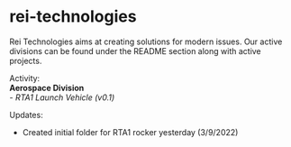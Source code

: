 # rei-technologies
Rei Technologies aims at creating solutions for modern issues. Our active divisions can be found under the README section along with active projects.

Activity:  
**Aerospace Division**  
  *- RTA1 Launch Vehicle (v0.1)*

Updates:
- Created initial folder for RTA1 rocker yesterday (3/9/2022)
